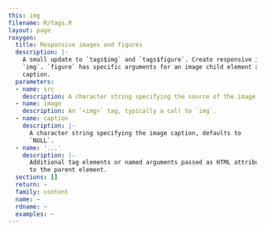 ```yaml
---
this: img
filename: R/tags.R
layout: page
roxygen:
  title: Responsive images and figures
  description: |-
    A small update to `tags$img` and `tags$figure`. Create responsive images with
    `img`. `figure` has specific arguments for an image child element and image
    caption.
  parameters:
  - name: src
    description: A character string specifying the source of the image.
  - name: image
    description: An `<img>` tag, typically a call to `img`.
  - name: caption
    description: |-
      A character string specifying the image caption, defaults to
      `NULL`.
  - name: '...'
    description: |-
      Additional tag elements or named arguments passed as HTML attributes
      to the parent element.
  sections: []
  return: ~
  family: content
  name: ~
  rdname: ~
  examples: ~
---
```

